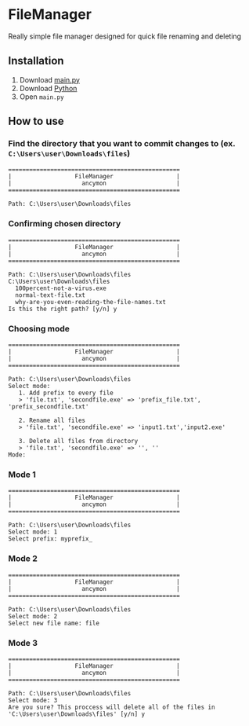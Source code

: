 # FileManager
Really simple file manager designed for quick file renaming and deleting
## Installation
1. Download [main.py](https://github.com/ancymoniarz/FileManager/archive/refs/heads/master.zip)  
2. Download [Python](https://www.python.org/downloads/)
3. Open `main.py`
## How to use
### Find the directory that you want to commit changes to (ex. `C:\Users\user\Downloads\files`)
```
=================================================
|                  FileManager                  |
|                    ancymon                    |
=================================================

Path: C:\Users\user\Downloads\files
```
### Confirming chosen directory
```
=================================================
|                  FileManager                  |
|                    ancymon                    |
=================================================

Path: C:\Users\user\Downloads\files 
C:\Users\user\Downloads\files
  100percent-not-a-virus.exe
  normal-text-file.txt
  why-are-you-even-reading-the-file-names.txt
Is this the right path? [y/n] y
```
### Choosing mode
```
=================================================
|                  FileManager                  |
|                    ancymon                    |
=================================================

Path: C:\Users\user\Downloads\files
Select mode:
   1. Add prefix to every file
   > 'file.txt', 'secondfile.exe' => 'prefix_file.txt', 'prefix_secondfile.txt'

   2. Rename all files
   > 'file.txt', 'secondfile.exe' => 'input1.txt','input2.exe'

   3. Delete all files from directory
   > 'file.txt', 'secondfile.exe' => '', ''
Mode:
```
### Mode 1
```
=================================================
|                  FileManager                  |
|                    ancymon                    |
=================================================

Path: C:\Users\user\Downloads\files
Select mode: 1
Select prefix: myprefix_ 
```
### Mode 2
```
=================================================
|                  FileManager                  |
|                    ancymon                    |
=================================================

Path: C:\Users\user\Downloads\files
Select mode: 2
Select new file name: file
```
### Mode 3
```
=================================================
|                  FileManager                  |
|                    ancymon                    |
=================================================

Path: C:\Users\user\Downloads\files
Select mode: 3
Are you sure? This proccess will delete all of the files in 'C:\Users\user\Downloads\files' [y/n] y
```
